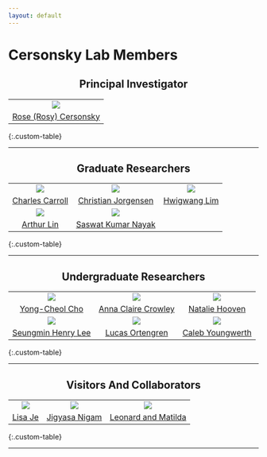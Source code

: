 ```yaml
---
layout: default
---
```

# Cersonsky Lab Members


<h2 style="text-align: center;"> Principal Investigator
</h2>

|      |
|:----:|
|<a href='/website/members/rose_(rosy)_cersonsky'><img src='/website/assets/img/rose_(rosy)_cersonsky.png' style='max-height:200px'></a>|
|<a href="/website/members/rose_(rosy)_cersonsky">Rose (Rosy) Cersonsky</a>|
{:.custom-table}

------


<h2 style="text-align: center;"> Graduate Researchers
</h2>

|      |      |      |
|:----:|:----:|:----:|
|<a href='/website/members/charles_carroll'><img src='/website/assets/img/charles_carroll.png' style='max-height:200px'></a>|<a href='/website/members/christian_jorgensen'><img src='/website/assets/img/christian_jorgensen.png' style='max-height:200px'></a>|<a href='/website/members/hwigwang_lim'><img src='/website/assets/img/hwigwang_lim.png' style='max-height:200px'></a>|
|<a href="/website/members/charles_carroll">Charles Carroll</a>|<a href="/website/members/christian_jorgensen">Christian Jorgensen</a>|<a href="/website/members/hwigwang_lim">Hwigwang Lim</a>|
|<a href='/website/members/arthur_lin'><img src='/website/assets/img/arthur_lin.png' style='max-height:200px'></a>|<a href='/website/members/saswat_kumar_nayak'><img src='/website/assets/img/saswat_kumar_nayak.png' style='max-height:200px'></a>| |
|<a href="/website/members/arthur_lin">Arthur Lin</a>|<a href="/website/members/saswat_kumar_nayak">Saswat Kumar Nayak</a>| |
{:.custom-table}

------


<h2 style="text-align: center;"> Undergraduate Researchers
</h2>

|      |      |      |
|:----:|:----:|:----:|
|<a href='/website/members/yong-cheol_cho'><img src='/website/assets/img/yong-cheol_cho.png' style='max-height:200px'></a>|<a href='/website/members/anna_claire_crowley'><img src='/website/assets/img/anna_claire_crowley.png' style='max-height:200px'></a>|<a href='/website/members/natalie_hooven'><img src='/website/assets/img/natalie_hooven.png' style='max-height:200px'></a>|
|<a href="/website/members/yong-cheol_cho">Yong-Cheol Cho</a>|<a href="/website/members/anna_claire_crowley">Anna Claire Crowley</a>|<a href="/website/members/natalie_hooven">Natalie Hooven</a>|
|<a href='/website/members/seungmin_henry_lee'><img src='/website/assets/img/seungmin_henry_lee.png' style='max-height:200px'></a>|<a href='/website/members/lucas_ortengren'><img src='/website/assets/img/lucas_ortengren.png' style='max-height:200px'></a>|<a href='/website/members/caleb_youngwerth'><img src='/website/assets/img/caleb_youngwerth.jpg' style='max-height:200px'></a>|
|<a href="/website/members/seungmin_henry_lee">Seungmin Henry Lee</a>|<a href="/website/members/lucas_ortengren">Lucas Ortengren</a>|<a href="/website/members/caleb_youngwerth">Caleb Youngwerth</a>|
{:.custom-table}

------


<h2 style="text-align: center;"> Visitors And Collaborators
</h2>

|      |      |      |
|:----:|:----:|:----:|
|<a href='/website/members/lisa_je'><img src='/website/assets/img/lisa_je.png' style='max-height:200px'></a>|<a href='/website/members/jigyasa_nigam'><img src='/website/assets/img/jigyasa_nigam.png' style='max-height:200px'></a>|<a href='/website/members/leonard_and_matilda'><img src='/website/assets/img/leonard_and_matilda.jpg' style='max-height:200px'></a>|
|<a href="/website/members/lisa_je">Lisa Je</a>|<a href="/website/members/jigyasa_nigam">Jigyasa Nigam</a>|<a href="/website/members/leonard_and_matilda">Leonard and Matilda</a>|
{:.custom-table}

------
